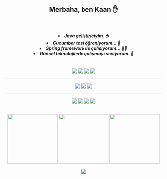 
<h2 align = "center">Merbaha, ben Kaan ✋</h2> 

<br>

<h5 align = "center" >
    
<li> Java geliştiriciyim. ☕️ </li>
<li> Cucumber test öğreniyorum... 🥒 </li>
<li> Spring framework ile çalışıyorum... 👨‍💻 </li>
<li> Güncel teknolojilerle çalışmayı seviyorum. 🚀 </li>
     
</h5>

<br>

<div align = "center"> 

<img src = "https://img.shields.io/badge/Java-orange?style=for-the-badge&logo=OpenJDK&logoColor=black">
<img src = "	https://img.shields.io/badge/Spring_Boot-6DB33F?style=for-the-badge&logo=spring-boot&logoColor=white">
<img src = "https://img.shields.io/badge/Git-F05032?style=for-the-badge&logo=git&logoColor=white"/>
<img src = "https://img.shields.io/badge/Cucumber-23D96C?style=for-the-badge&logo=Cucumber&logoColor=white">

---

<img src = "https://img.shields.io/badge/Logstash-005571?style=for-the-badge&logo=Kibana&logoColor=white">
<img src = "https://img.shields.io/badge/Elastic_Search-005571?style=for-the-badge&logo=elasticsearch&logoColor=white"/>
<img src = "https://img.shields.io/badge/Kibana-005571?style=for-the-badge&logo=Kibana&logoColor=white">

---

<img src = "https://img.shields.io/badge/PLSQL-F80000?style=for-the-badge&logo=oracle&logoColor=black"/>
<img src = "https://img.shields.io/badge/MySQL-00000F?style=for-the-badge&logo=mysql&logoColor=white"/>
<img src = "https://img.shields.io/badge/SQLite-07405E?style=for-the-badge&logo=sqlite&logoColor=white"/>
<img src = "https://img.shields.io/badge/PostgreSQL-316192?style=for-the-badge&logo=postgresql&logoColor=white"/>


</div>

<br>

<p align = "center">

<img  height='160px'  src = 'https://github-readme-stats.vercel.app/api?username=KaanKizildag&theme=gruvbox&count_private=true&show_icons=true&hide=issues'>

<img height='160px' src = "https://github-readme-stats.vercel.app/api/top-langs/?username=KaanKizildag&theme=gruvbox&layout=compact&show"/>

<img height='160px' src = "https://activity-graph.herokuapp.com/graph?username=kaankizildag&theme=gruvbox"/>

</p>

<p align = "center">
<img src = "https://profile-counter.glitch.me/%7BKaanKizildag%7D/count.svg"/>
</p>
